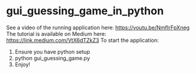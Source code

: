 # gui_guessing_game_in_python
See a video of the running application here: https://youtu.be/NmfIrFpXneg
The tutorial is available on Medium here: https://link.medium.com/VtX6dTZkZ3
To start the application:

1) Ensure you have python setup
2) python gui_guessing_game.py
3) Enjoy!
